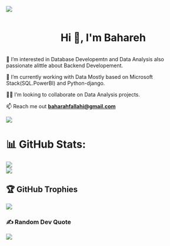 
<!--horizontal divider(gradiant)-->
<img src="https://user-images.githubusercontent.com/73097560/115834477-dbab4500-a447-11eb-908a-139a6edaec5c.gif">

<!--h1 without bottom border-->
<div id="user-content-toc">
  <ul align="center">
    <summary><h1 style="display: inline-block">Hi 👋, I'm Bahareh</h1></summary>
  </ul>
</div>
<!--h2 without bottom border-->
<!--Intro start-->

👀 I’m interested in Database Developemtn and Data Analysis also passionate alittle about Backend Developement.

🌱 I’m currently working with Data Mostly based on Microsoft Stack(SQL.PowerBI) and Python-django.

💞️💬  I’m looking to collaborate on Data Analysis projects.

📫 Reach me out **baharahfallahi@gmail.com**

  ![](https://komarev.com/ghpvc/?username=bhx98&color=blue)

  # 📊 GitHub Stats:
![](https://github-readme-stats.vercel.app/api?username=bhx98&theme=dark&hide_border=false&include_all_commits=true&count_private=true)<br/>
![](https://github-readme-streak-stats.herokuapp.com/?user=bhx98&theme=dark&hide_border=false)<br/>

## 🏆 GitHub Trophies
![](https://github-profile-trophy.vercel.app/?username=bhx98&theme=flat&no-frame=false&no-bg=false&margin-w=4)

### ✍️ Random Dev Quote
![](https://quotes-github-readme.vercel.app/api?type=horizontal&theme=radical)



